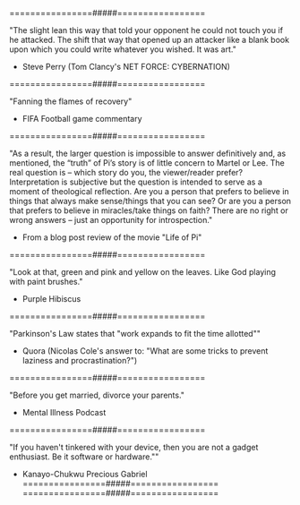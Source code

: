 ================#####=================

"The slight lean this way that told your opponent he could not touch you if he attacked.
The shift that way that opened up an attacker like a blank book upon which you could write whatever you wished.
It was art."

- Steve Perry (Tom Clancy's NET FORCE: CYBERNATION)


================#####=================

"Fanning the flames of recovery"

- FIFA Football game commentary


================#####=================


"As a result, the larger question is impossible to answer definitively and, as mentioned, the “truth” of Pi’s story is of little concern to Martel or Lee. The real question is – which story do you, the viewer/reader prefer? Interpretation is subjective but the question is intended to serve as a moment of theological reflection. Are you a person that prefers to believe in things that always make sense/things that you can see? Or are you a person that prefers to believe in miracles/take things on faith? There are no right or wrong answers – just an opportunity for introspection."

- From a blog post review of the movie "Life of Pi"


================#####=================


"Look at that, green and pink and yellow on the leaves. Like God playing with paint brushes."

- Purple Hibiscus


================#####=================


"Parkinson's Law states that "work expands to fit the time allotted""

- Quora (Nicolas Cole's answer to: "What are some tricks to prevent laziness and procrastination?")


================#####=================


"Before you get married, divorce your parents."

- Mental Illness Podcast


================#####=================


"If you haven't tinkered with your device, then you are not a gadget enthusiast. Be it software or hardware.""

- Kanayo-Chukwu Precious Gabriel
================#####=================
================#####=================

